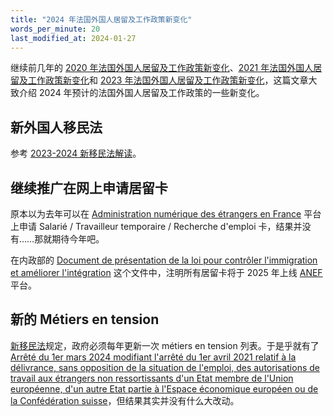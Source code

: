 ```yaml
---
title: "2024 年法国外国人居留及工作政策新变化"
words_per_minute: 20
last_modified_at: 2024-01-27
---
```


继续前几年的 [2020 年法国外国人居留及工作政策新变化](/tds/changements-2020)、[2021 年法国外国人居留及工作政策新变化](/tds/changements-2021)和 [2023 年法国外国人居留及工作政策新变化](/tds/changements-2023)，这篇文章大致介绍 2024 年预计的法国外国人居留及工作政策的一些新变化。

## 新外国人移民法

参考 [2023-2024 新移民法解读](/tds/loi-immigration-2024)。

## 继续推广在网上申请居留卡

原本以为去年可以在 [Administration numérique des étrangers en France](https://administration-etrangers-en-france.interieur.gouv.fr) 平台上申请 Salarié / Travailleur temporaire / Recherche d'emploi 卡，结果并没有……那就期待今年吧。

在内政部的 [Document de présentation de la loi pour contrôler l'immigration et améliorer l'intégration](https://www.interieur.gouv.fr/sites/minint/files/medias/documents/2024-01/Presentation_loi_immigration.pdf) 这个文件中，注明所有居留卡将于 2025 年上线 [ANEF](https://administration-etrangers-en-france.interieur.gouv.fr) 平台。

## 新的 Métiers en tension

[新移民法]((/tds/loi-immigration-2024))规定，政府必须每年更新一次 métiers en tension 列表。于是乎就有了 [Arrêté du 1er mars 2024 modifiant l'arrêté du 1er avril 2021 relatif à la délivrance, sans opposition de la situation de l'emploi, des autorisations de travail aux étrangers non ressortissants d'un Etat membre de l'Union européenne, d'un autre Etat partie à l'Espace économique européen ou de la Confédération suisse](https://www.legifrance.gouv.fr/jorf/id/JORFTEXT000049224208)，但结果其实并没有什么大改动。
